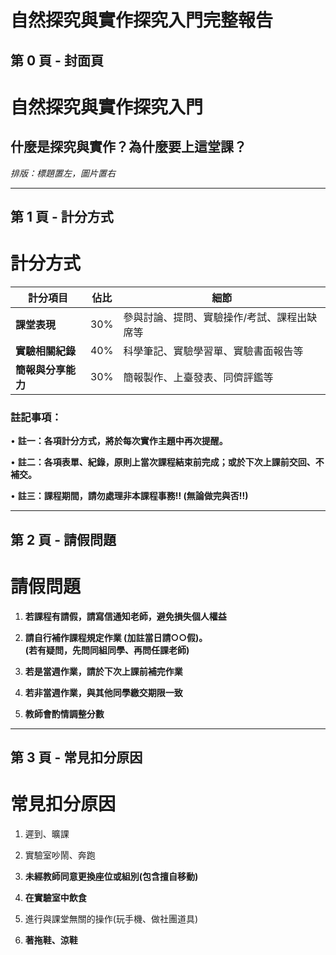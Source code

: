 # 自然探究與實作探究入門完整報告

## 第 0 頁 - 封面頁

# **自然探究與實作探究入門**

## **什麼是探究與實作？為什麼要上這堂課？**

*排版：標題置左，圖片置右*

---

## 第 1 頁 - 計分方式

# 計分方式

| 計分項目 | 佔比 | 細節 |
|---------|------|------|
| **課堂表現** | 30% | 參與討論、提問、實驗操作/考試、課程出缺席等 |
| **實驗相關紀錄** | 40% | 科學筆記、實驗學習單、實驗書面報告等 |
| **簡報與分享能力** | 30% | 簡報製作、上臺發表、同儕評鑑等 |

### 註記事項：

• **註一：各項計分方式，將於每次實作主題中再次提醒。**

• **註二：各項表單、紀錄，原則上當次課程結束前完成；或於下次上課前交回、不補交。**

• **註三：課程期間，請勿處理非本課程事務!! (無論做完與否!!)**

---

## 第 2 頁 - 請假問題

# 請假問題

1. **若課程有請假，請寫信通知老師，避免損失個人權益**

2. **請自行補作課程規定作業 (加註當日請○○假)。**  
   **(若有疑問，先問同組同學、再問任課老師)**

3. **若是當週作業，請於下次上課前補完作業**

4. **若非當週作業，與其他同學繳交期限一致**

5. **教師會酌情調整分數**

---

## 第 3 頁 - 常見扣分原因

# 常見扣分原因

1. 遲到、曠課

2. 實驗室吵鬧、奔跑

3. **未經教師同意更換座位或組別(包含擅自移動)**

4. **在實驗室中飲食**

5. 進行與課堂無關的操作(玩手機、做社團道具)

6. **著拖鞋、涼鞋**